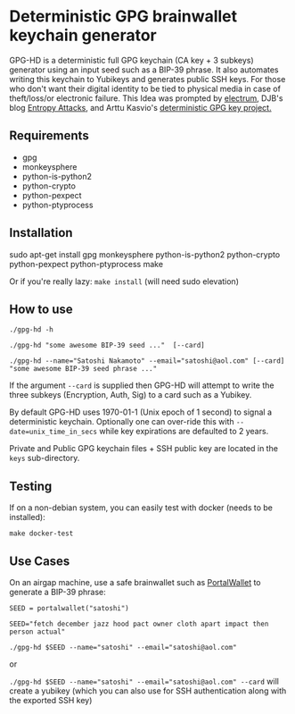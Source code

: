Deterministic GPG brainwallet keychain generator
=============================

GPG-HD is a deterministic full GPG keychain (CA key + 3 subkeys) generator using an input seed such as a BIP-39 phrase.  It also automates writing this keychain to Yubikeys and generates public SSH keys.  For those who don't want their digital identity to be tied to physical media in case of theft/loss/or electronic failure.  This Idea was prompted by [electrum](https://electrum.org/), DJB's blog [Entropy Attacks](http://blog.cr.yp.to/20140205-entropy.html), and Arttu Kasvio's [ deterministic GPG key project.](https://github.com/arttukasvio/deterministic)



Requirements
------------

* gpg
* monkeysphere 
* python-is-python2
* python-crypto
* python-pexpect
* python-ptyprocess 



Installation
------------

sudo apt-get install gpg monkeysphere python-is-python2  python-crypto python-pexpect python-ptyprocess make


Or if you're really lazy: 
`make install`  (will need sudo elevation)

How to use
----------

`./gpg-hd -h`

`./gpg-hd "some awesome BIP-39 seed ..."  [--card]`

`./gpg-hd --name="Satoshi Nakamoto" --email="satoshi@aol.com" [--card] "some awesome BIP-39 seed phrase ..."`

If the argument `--card` is supplied then GPG-HD will attempt to write the three subkeys (Encryption, Auth, Sig) to a card such as a Yubikey. 

By default GPG-HD uses 1970-01-1 (Unix epoch of 1 second) to signal a deterministic keychain.  Optionally one can over-ride this with `--date=unix_time_in_secs`
 while key expirations are defaulted to 2 years.

Private and Public GPG keychain files + SSH public key are located in the `keys` sub-directory.


Testing
----------

If on a non-debian system, you can easily test with docker (needs to be installed):

`make docker-test`


Use Cases
----------

On an airgap machine, use a safe brainwallet such as [PortalWallet](https://github.com/Logicwax/PortalWallet) to generate a BIP-39 phrase:

`SEED = portalwallet("satoshi")`

 `SEED="fetch december jazz hood pact owner cloth apart impact then person actual"`

 `./gpg-hd $SEED --name="satoshi" --email="satoshi@aol.com"`

 or 

 `./gpg-hd $SEED --name="satoshi" --email="satoshi@aol.com" --card` will create a yubikey (which you can also use for SSH authentication along with the exported SSH key)
